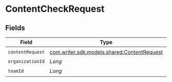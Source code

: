 # ContentCheckRequest


## Fields

| Field                                                                                | Type                                                                                 | Required                                                                             | Description                                                                          |
| ------------------------------------------------------------------------------------ | ------------------------------------------------------------------------------------ | ------------------------------------------------------------------------------------ | ------------------------------------------------------------------------------------ |
| `contentRequest`                                                                     | [com.writer.sdk.models.shared.ContentRequest](../../models/shared/ContentRequest.md) | :heavy_check_mark:                                                                   | N/A                                                                                  |
| `organizationId`                                                                     | *Long*                                                                               | :heavy_minus_sign:                                                                   | N/A                                                                                  |
| `teamId`                                                                             | *Long*                                                                               | :heavy_check_mark:                                                                   | N/A                                                                                  |